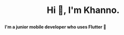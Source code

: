 # <p align="center">Hi :wave:, I'm Khanno.</align>

#### I'm a junior mobile developer who uses Flutter :iphone:

